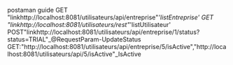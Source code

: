 postaman guide 
GET "linkhttp://localhost:8081/utilisateurs/api/entreprise"_'listEntreprise'
GET "linkhttp://localhost:8081/utilisateurs/rest"_'listUtilisateur'
POST"linkhttp://localhost:8081/utilisateurs/api/entreprise/1/status?status=TRIAL"_@RequestParam-UpdateStatus
GET:"http://localhost:8081/utilisateurs/api/entreprise/5/isActive","http://localhost:8081/utilisateurs/api/5/isActive"_IsActive
